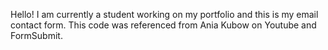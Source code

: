Hello!
I am currently a student working on my portfolio and this is my email contact form. This code was referenced from Ania Kubow on Youtube and FormSubmit. 

